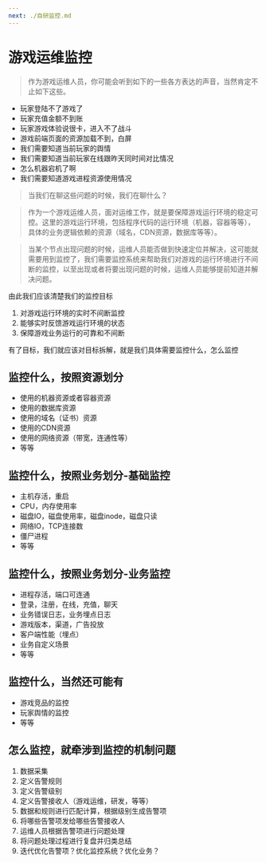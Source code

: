 ```yaml
---
next: ./自研监控.md
---
```

# 游戏运维监控

> 作为游戏运维人员，你可能会听到如下的一些各方表达的声音，当然肯定不止如下这些。

- 玩家登陆不了游戏了
- 玩家充值金额不到账
- 玩家游戏体验说很卡，进入不了战斗
- 游戏前端页面的资源加载不到，白屏
- 我们需要知道当前玩家的舆情
- 我们需要知道当前玩家在线跟昨天同时间对比情况
- 怎么机器宕机了啊
- 我们需要知道游戏进程资源使用情况

> 当我们在聊这些问题的时候，我们在聊什么？

> 作为一个游戏运维人员，面对运维工作，就是要保障游戏运行环境的稳定可控。这里的游戏运行环境，包括程序代码的运行环境（机器，容器等等），具体的业务逻辑依赖的资源（域名，CDN资源，数据库等等）。

> 当某个节点出现问题的时候，运维人员能否做到快速定位并解决，这可能就需要用到监控了，我们需要监控系统来帮助我们对游戏的运行环境进行不间断的监控，以至出现或者将要出现问题的时候，运维人员能够提前知道并解决问题。

由此我们应该清楚我们的监控目标

1. 对游戏运行环境的实时不间断监控
2. 能够实时反馈游戏运行环境的状态
3. 保障游戏业务运行的可靠和不间断

有了目标，我们就应该对目标拆解，就是我们具体需要监控什么，怎么监控

## 监控什么，按照资源划分

- 使用的机器资源或者容器资源
- 使用的数据库资源
- 使用的域名（证书）资源
- 使用的CDN资源
- 使用的网络资源（带宽，连通性等）
- 等等

## 监控什么，按照业务划分-基础监控

- 主机存活，重启
- CPU，内存使用率
- 磁盘IO，磁盘使用率，磁盘inode，磁盘只读
- 网络IO，TCP连接数
- 僵尸进程
- 等等

## 监控什么，按照业务划分-业务监控

- 进程存活，端口可连通
- 登录，注册，在线，充值，聊天
- 业务错误日志，业务埋点日志
- 游戏版本，渠道，广告投放
- 客户端性能（埋点）
- 业务自定义场景
- 等等

## 监控什么，当然还可能有

- 游戏竞品的监控
- 玩家舆情的监控
- 等等

## 怎么监控，就牵涉到监控的机制问题

1. 数据采集
2. 定义告警规则
3. 定义告警级别
4. 定义告警接收人（游戏运维，研发，等等）
5. 数据和规则进行匹配计算，根据级别生成告警项
6. 将哪些告警项发给哪些告警接收人
7. 运维人员根据告警项进行问题处理
8. 将问题处理过程进行复盘并归类总结
9. 迭代优化告警项？优化监控系统？优化业务？
